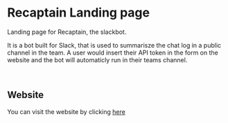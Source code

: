
# Recaptain Landing page
Landing page for Recaptain, the slackbot.

It is a bot built for Slack, that is used to summarisze the chat log in a public channel in the team.
A user would insert their API token in the form on the website and the bot will automaticly run in their teams channel.

<br>

## Website
You can visit the website by clicking [here](https://alex-luo.github.io/recaptain.github.io/)


